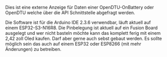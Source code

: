 Dies ist eine externe Anzeige für Daten einer OpenDTU-OnBattery
oder OpenDTU welche über die API Schnittstelle abgefragt werden.

Die Software ist für die Arduino IDE 2.3.6 verwendbar, läuft aktuell auf einem ESP32-S3-N16R8.
Die Pinbelegung ist aktuell auf ein Fusion Board ausgelegt und wer nicht basteln möchte kann das komplett ferig mit einem 2,42 zoll Oled kaufen.
Darf aber gerne auch sebst gebaut werden. Es sollte möglich sein das auch auf einem ESP32 oder ESP8266 (mit mehr Änderungen) zu betreiben. 
